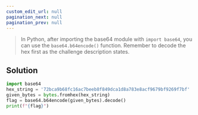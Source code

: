 ```yaml
---
custom_edit_url: null
pagination_next: null
pagination_prev: null
---
```



> In Python, after importing the base64 module with `import base64`, you can use the `base64.b64encode()` function. Remember to decode the hex first as the challenge description states.

## Solution
```python
import base64
hex_string = '72bca9b68fc16ac7beeb8f849dca1d8a783e8acf9679bf9269f7bf'
given_bytes = bytes.fromhex(hex_string)
flag = base64.b64encode(given_bytes).decode()
print(f"{flag}")
```
